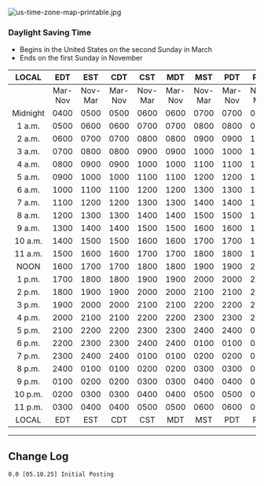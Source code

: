 ![us-time-zone-map-printable.jpg](https://i.postimg.cc/26sXBW0m/us-time-zone-map-printable.jpg)
### Daylight Saving Time 
- Begins in the United States on the second Sunday in March
- Ends on the first Sunday in November

|  LOCAL   |   EDT   |   EST   |   CDT   |   CST   |   MDT   |   MST   |   PDT   |   PST   |     |
| :------: | :-----: | :-----: | :-----: | :-----: | :-----: | :-----: | :-----: | :-----: | --- |
|          | Mar-Nov | Nov-Mar | Mar-Nov | Nov-Mar | Mar-Nov | Nov-Mar | Mar-Nov | Nov-Mar |     |
| Midnight |  0400   |  0500   |  0500   |  0600   |  0600   |  0700   |  0700   |  0800   |     |
|  1 a.m.  |  0500   |  0600   |  0600   |  0700   |  0700   |  0800   |  0800   |  0900   |     |
|  2 a.m.  |  0600   |  0700   |  0700   |  0800   |  0800   |  0900   |  0900   |  1000   |     |
|  3 a.m.  |  0700   |  0800   |  0800   |  0900   |  0900   |  1000   |  1000   |  1100   |     |
|  4 a.m.  |  0800   |  0900   |  0900   |  1000   |  1000   |  1100   |  1100   |  1200   |     |
|  5 a.m.  |  0900   |  1000   |  1000   |  1100   |  1100   |  1200   |  1200   |  1300   |     |
|  6 a.m.  |  1000   |  1100   |  1100   |  1200   |  1200   |  1300   |  1300   |  1400   |     |
|  7 a.m.  |  1100   |  1200   |  1200   |  1300   |  1300   |  1400   |  1400   |  1500   |     |
|  8 a.m.  |  1200   |  1300   |  1300   |  1400   |  1400   |  1500   |  1500   |  1600   |     |
|  9 a.m.  |  1300   |  1400   |  1400   |  1500   |  1500   |  1600   |  1600   |  1700   |     |
| 10 a.m.  |  1400   |  1500   |  1500   |  1600   |  1600   |  1700   |  1700   |  1800   |     |
| 11 a.m.  |  1500   |  1600   |  1600   |  1700   |  1700   |  1800   |  1800   |  1900   |     |
|   NOON   |  1600   |  1700   |  1700   |  1800   |  1800   |  1900   |  1900   |  2000   |     |
|  1 p.m.  |  1700   |  1800   |  1800   |  1900   |  1900   |  2000   |  2000   |  2100   |     |
|  2 p.m.  |  1800   |  1900   |  1900   |  2000   |  2000   |  2100   |  2100   |  2200   |     |
|  3 p.m.  |  1900   |  2000   |  2000   |  2100   |  2100   |  2200   |  2200   |  2300   |     |
|  4 p.m.  |  2000   |  2100   |  2100   |  2200   |  2200   |  2300   |  2300   |  2400   |     |
|  5 p.m.  |  2100   |  2200   |  2200   |  2300   |  2300   |  2400   |  2400   |  0100   |     |
|  6 p.m.  |  2200   |  2300   |  2300   |  2400   |  2400   |  0100   |  0100   |  0200   |     |
|  7 p.m.  |  2300   |  2400   |  2400   |  0100   |  0100   |  0200   |  0200   |  0300   |     |
|  8 p.m.  |  2400   |  0100   |  0100   |  0200   |  0200   |  0300   |  0300   |  0400   |     |
|  9 p.m.  |  0100   |  0200   |  0200   |  0300   |  0300   |  0400   |  0400   |  0500   |     |
| 10 p.m.  |  0200   |  0300   |  0300   |  0400   |  0400   |  0500   |  0500   |  0600   |     |
| 11 p.m.  |  0300   |  0400   |  0400   |  0500   |  0500   |  0600   |  0600   |  0700   |     |
|  LOCAL   |   EDT   |   EST   |   CDT   |   CST   |   MDT   |   MST   |   PDT   |   PST   |     |


---
## Change Log
	0.0 [05.10.25] Initial Posting

